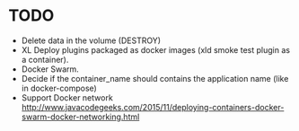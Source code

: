 # TODO #

* Delete data in the volume (DESTROY)
* XL Deploy plugins packaged as docker images (xld smoke test plugin as a container).
* Docker Swarm.
* Decide if the container_name should contains the application name (like in docker-compose)
* Support Docker network http://www.javacodegeeks.com/2015/11/deploying-containers-docker-swarm-docker-networking.html
 
 
